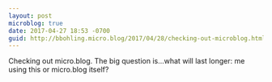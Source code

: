 ```yaml
---
layout: post
microblog: true
date: 2017-04-27 18:53 -0700
guid: http://bbohling.micro.blog/2017/04/28/checking-out-microblog.html
---
```

Checking out micro.blog. The big question is...what will last longer: me using this or micro.blog itself?
